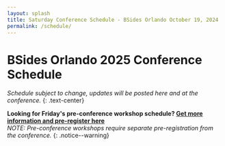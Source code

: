 ```yaml
---
layout: splash
title: Saturday Conference Schedule - BSides Orlando October 19, 2024
permalink: /schedule/
---
```


# BSides Orlando 2025 Conference Schedule

[comment]: <> (<script type="text/javascript" src="https://sessionize.com/api/v2/a2vlq587/view/GridSmart"></script>)

_Schedule subject to change, updates will be posted here and at the conference._
{: .text-center}

**Looking for Friday's pre-conference workshop schedule? [Get more information and pre-register here](/workshops.md)**  
_NOTE: Pre-conference workshops require separate pre-registration from the conference._
{: .notice--warning}
